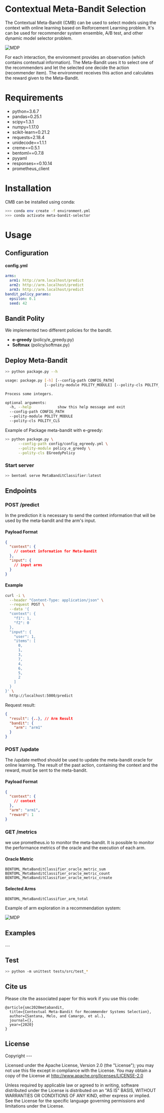 # Contextual Meta-Bandit Selection

The Contextual Meta-Bandit (CMB) can be used to select models using the context with online learning based on Reiforcement Learning problem. It's can be used for recommender system ensemble, A/B test, and other dynamic model selector problem.

![MDP](doc/meta-bandit.png)

For each interaction, the environment provides an observation (which contains contextual information). The Meta-Bandit uses it to select one of the recommenders and let the selected one decide the action (recommender item). The environment receives this action and calculates the reward given to the Meta-Bandit.

# Requirements
- python=3.6.7
- pandas=0.25.1
- scipy=1.3.1
- numpy=1.17.0
- scikit-learn=0.21.2
- requests=2.18.4
- unidecode==1.1.1
- creme==0.5.1
- bentoml==0.7.8
- pyyaml
- responses==0.10.14
- prometheus_client

# Installation

CMB can be installed using conda:

```bash
>>> conda env create -f environment.yml
>>> conda activate meta-bandit-selector
```

# Usage

## Configuration

#### config.yml

```yaml
arms:
  arm1: http://arm.localhost/predict
  arm2: http://arm.localhost/predict
  arm3: http://arm.localhost/predict
bandit_policy_params:
  epsilon: 0.1
  seed: 42
```

## Bandit Polity

We implemented two different policies for the bandit.

* **e-greedy** (policy/e_greedy.py)
* **Softmax** (policy/softmax.py)

## Deploy Meta-Bandit

```bash
>> python package.py --h

usage: package.py [-h] [--config-path CONFIG_PATH]
                  [--polity-module POLITY_MODULE] [--polity-cls POLITY_CLS]

Process some integers.

optional arguments:
  -h, --help            show this help message and exit
  --config-path CONFIG_PATH
  --polity-module POLITY_MODULE
  --polity-cls POLITY_CLS

```

Example of Package meta-bandit with e-greedy:

```bash
>> python package.py \
      --config-path config/config_egreedy.yml \
      --polity-module policy.e_greedy \
      --polity-cls EGreedyPolicy
```

### Start server

```bash
>> bentoml serve MetaBanditClassifier:latest
```

## Endpoints

### POST /predict

In the prediction it is necessary to send the context information that will be used by the meta-bandit and the arm's input.

#### Payload Format
```json
{
  "context": {
    // context information for Meta-Bandit
  },
  "input": {
    // input arms 
  }
}
```


#### Example
```bash
curl -i \
  --header "Content-Type: application/json" \
  --request POST \
  --data '{
  "context": {
    "f1": 1,
    "f2": 0
  },
  "input": {
    "user": 1,
    "items": [
      0,
      1,
      3,
      7,
      4,
      6,
      5,
      2
    ]
  }
}' \
  http://localhost:5000/predict
```
Request result:

```json
{
  "result": {..}, // Arm Result
  "bandit": {
    "arm": "arm1"
  }
}
```

### POST /update

The /update method should be used to update the meta-bandit oracle for online learning. The result of the past action, containing the context and the reward, must be sent to the meta-bandit.

#### Payload Format
```json
{
  "context": {
    // context 
  },
  "arm": "arm1",
  "reward": 1
}
```

### GET /metrics

we use prometheus.io to monitor the meta-bandit. It is possible to monitor the performance metrics of the oracle and the execution of each arm.

#### Oracle Metric

```
BENTOML_MetaBanditClassifier_oracle_metric_sum
BENTOML_MetaBanditClassifier_oracle_metric_count
BENTOML_MetaBanditClassifier_oracle_metric_create
```

#### Selected Arms

```
BENTOML_MetaBanditClassifier_arm_total
```

Example of arm exploration in a recommendation system:

![MDP](doc/prometheus_exploration.png)


## Examples

....


## Test

```bash
>> python -m unittest tests/src/test_*
```

## Cite us
Please cite the associated paper for this work if you use this code:


```
@article{smc2020metabandit,
  title={Contextual Meta-Bandit for Recommender Systems Selection},
  author={Santana, Melo, and Camargo, et al.},
  journal={},
  year={2020}
}
```

## License

Copyright ---

Licensed under the Apache License, Version 2.0 (the "License"); you may not use this file except in compliance with the License. You may obtain a copy of the License at http://www.apache.org/licenses/LICENSE-2.0

Unless required by applicable law or agreed to in writing, software distributed under the License is distributed on an "AS IS" BASIS, WITHOUT WARRANTIES OR CONDITIONS OF ANY KIND, either express or implied. See the License for the specific language governing permissions and limitations under the License.